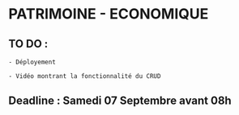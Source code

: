 # PATRIMOINE - ECONOMIQUE

## TO DO :

    - Déployement

    - Vidéo montrant la fonctionnalité du CRUD

## Deadline : Samedi 07 Septembre avant 08h
